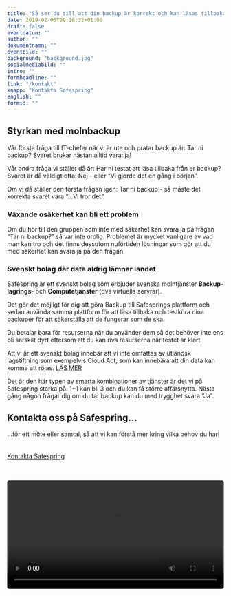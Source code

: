```yaml
---
title: "Så ser du till att din backup är korrekt och kan läsas tillbaka"
date: 2019-02-05T09:16:32+01:00
draft: false
eventdatum: ""
author: ""
dokumentnamn: ""
eventbild: ""
background: "background.jpg"
socialmediabild: ""
intro: ""
formheadline: ""
link: "/kontakt"
knapp: "Kontakta Safespring"
english: ""
formid: ""
---
```

## Styrkan med molnbackup
Vår första fråga till IT-chefer när vi är ute och pratar backup är: Tar ni backup?
Svaret brukar nästan alltid vara: ja!

Vår andra fråga vi ställer då är: Har ni testat att läsa tillbaka från er backup?
Svaret är då väldigt ofta: Nej - eller “Vi gjorde det en gång i början”.

Om vi då ställer den första frågan igen: Tar ni backup - så måste det korrekta svaret vara “...Vi tror det”.

### Växande osäkerhet kan bli ett problem
Om du hör till den gruppen som inte med säkerhet kan svara ja på frågan “Tar ni backup?” så var inte orolig. Problemet är mycket vanligare av vad man kan tro och det finns dessutom nuförtiden lösningar som gör att du med säkerhet kan svara ja på den frågan.

### Svenskt bolag där data aldrig lämnar landet
Safespring är ett svenskt bolag som erbjuder svenska molntjänster **Backup**- **lagrings**- och **Computetjänster** (dvs virtuella servrar).

Det gör det möjligt för dig att göra Backup till Safesprings plattform och sedan använda samma plattform för att läsa tillbaka och testköra dina backuper för att säkerställa att de fungerar som de ska.

Du betalar bara för resurserna när du använder dem så det behöver inte ens bli särskilt dyrt eftersom att du kan riva resurserna när testet är klart.

Att vi är ett svenskt bolag innebär att vi inte omfattas av utländsk lagstiftning som exempelvis Cloud Act, som kan innebära att din data kan komma att röjas. <a href="/whitepaper/cloudact" id="text-button">LÄS MER</a>

Det är den här typen av smarta kombinationer av tjänster är det vi på Safespring starka på. 1+1 kan bli 3 och du kan få större affärsnytta. Nästa gång någon frågar dig om du tar backup kan du med trygghet svara “Ja”.

## Kontakta oss på Safespring...
...för ett möte eller samtal, så att vi kan förstå mer kring vilka behov du har!
<br><br><br>
<a href="/kontakt" id="button">Kontakta Safespring</a>
<br><br><br>

<video width="100%" style="border-radius: 5px;" controls="true">
<source type="video/mp4" src="/publikationer/image/Safespring_Video_2019-01-25_lasa-in-backup_FINAL(720p).mp4">
<track src="/publikationer/image/Safespring_Video_2019-01-25_lasa-in-backup_FINAL.vtt" label="Svenska" kind="captions" srclang="sv-SE" default >
